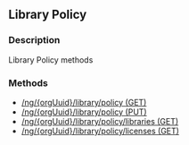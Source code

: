 ## Library Policy
### Description
Library Policy methods
### Methods
- [ /ng/{orgUuid}/library/policy (GET) ]( ./7e2624368d8b2c9eb5554bd5b6510b26.md)
- [ /ng/{orgUuid}/library/policy (PUT) ]( ./b91ccaaed250204369c8791503caaae3.md)
- [ /ng/{orgUuid}/library/policy/libraries (GET) ]( ./15eacc445b2ab1dc40acf6c1279d0639.md)
- [ /ng/{orgUuid}/library/policy/licenses (GET) ]( ./b5af50b588a4f63c2e8b9c01d771e87c.md)
